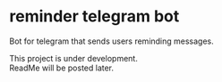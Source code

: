 # reminder telegram bot
Bot for telegram that sends users reminding messages.

This project is under development.<br>
ReadMe will be posted later.
